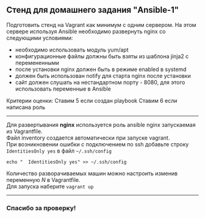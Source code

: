 ## Стенд для домашнего задания "Ansible-1"
Подготовить стенд на Vagrant как минимум с одним сервером. На этом сервере используя Ansible необходимо развернуть nginx со следующими условиями:  
-   необходимо использовать модуль yum/apt  
-   конфигурационные файлы должны быть взяты из шаблона jinja2 с перемененными  
-   после установки nginx должен быть в режиме enabled в systemd  
-   должен быть использован notify для старта nginx после установки  
-   сайт должен слушать на нестандартном порту - 8080, для этого использовать переменные в Ansible  

Критерии оценки: Ставим 5 если создан playbook
Ставим 6 если написана роль

-----
Для развертывания **nginx** используется роль ansible nginx запускаемая из Vagrantfile.  
Файл inventory создается автоматически при запуске vagrant.  
При возникновении ошибки с подключением по ssh добавьте строку ``IdentitiesOnly yes`` в файл ``~/.ssh/config``

    echo "  IdentitiesOnly yes" >> ~/.ssh/config
Количество разворачиваемых машин можно настроить изменив переменную *N* в Vagrantfile.  
Для запуска наберите ``vagrant up``


-----

### Спасибо за проверку!
